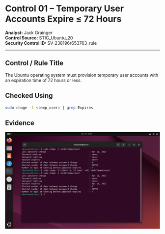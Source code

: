 # Control 01 – Temporary User Accounts Expire ≤ 72 Hours

**Analyst:** Jack Grainger  
**Control Source:** STIG_Ubuntu_20  
**Security Control ID:** SV-238196r653763_rule  

---

## Control / Rule Title
The Ubuntu operating system must provision temporary user accounts with an expiration time of 72 hours or less.

## Checked Using
```bash
sudo chage -l <temp_user> | grep Expires
```
## Evidence
![Temp Account Expiration](../docs/screenshots/STIG_Ubuntu_1.0.png)
